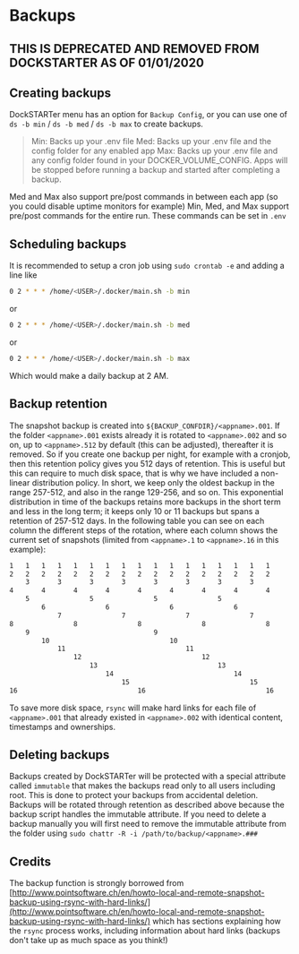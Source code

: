 # Backups

## THIS IS DEPRECATED AND REMOVED FROM DOCKSTARTER AS OF 01/01/2020

## Creating backups

DockSTARTer menu has an option for `Backup Config`, or you can use one of `ds -b min` / `ds -b med` / `ds -b max` to create backups.

> Min: Backs up your .env file
> Med: Backs up your .env file and the config folder for any enabled app
> Max: Backs up your .env file and any config folder found in your DOCKER_VOLUME_CONFIG. Apps will be stopped before running a backup and started after completing a backup.

Med and Max also support pre/post commands in between each app (so you could disable uptime monitors for example)
Min, Med, and Max support pre/post commands for the entire run. These commands can be set in `.env`

## Scheduling backups

It is recommended to setup a cron job using `sudo crontab -e` and adding a line like

```bash
0 2 * * * /home/<USER>/.docker/main.sh -b min
```

or

```bash
0 2 * * * /home/<USER>/.docker/main.sh -b med
```

or

```bash
0 2 * * * /home/<USER>/.docker/main.sh -b max
```

Which would make a daily backup at 2 AM.

## Backup retention

The snapshot backup is created into `${BACKUP_CONFDIR}/<appname>.001`. If the folder `<appname>.001` exists already it is rotated to `<appname>.002` and so on, up to `<appname>.512` by default (this can be adjusted), thereafter it is removed. So if you create one backup per night, for example with a cronjob, then this retention policy gives you 512 days of retention. This is useful but this can require to much disk space, that is why we have included a non-linear distribution policy. In short, we keep only the oldest backup in the range 257-512, and also in the range 129-256, and so on. This exponential distribution in time of the backups retains more backups in the short term and less in the long term; it keeps only 10 or 11 backups but spans a retention of 257-512 days.
In the following table you can see on each column the different steps of the rotation, where each column shows the current set of snapshots (limited from `<appname>.1` to `<appname>.16` in this example):

```bash
1   1   1   1   1   1   1   1   1   1   1   1   1   1   1   1   1
2   2   2   2   2   2   2   2   2   2   2   2   2   2   2   2   2
    3       3       3       3       3       3       3       3
4       4       4       4       4       4       4       4       4
    5               5               5               5
        6               6               6               6
            7               7               7               7
8               8               8               8               8
    9                               9
        10                              10
            11                              11
                12                              12
                    13                              13
                        14                              14
                            15                              15
16                              16                              16
```

To save more disk space, `rsync` will make hard links for each file of `<appname>.001` that already existed in `<appname>.002` with identical content, timestamps and ownerships.

## Deleting backups

Backups created by DockSTARTer will be protected with a special attribute called `immutable` that makes the backups read only to all users including root. This is done to protect your backups from accidental deletion. Backups will be rotated through retention as described above because the backup script handles the immutable attribute. If you need to delete a backup manually you will first need to remove the immutable attribute from the folder using `sudo chattr -R -i /path/to/backup/<appname>.###`

## Credits

The backup function is strongly borrowed from [http://www.pointsoftware.ch/en/howto-local-and-remote-snapshot-backup-using-rsync-with-hard-links/](http://www.pointsoftware.ch/en/howto-local-and-remote-snapshot-backup-using-rsync-with-hard-links/) which has sections explaining how the `rsync` process works, including information about hard links (backups don't take up as much space as you think!)

